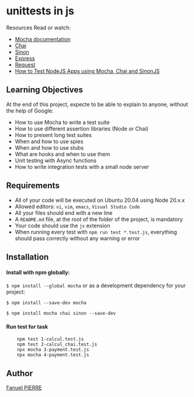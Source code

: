 # unittests in js

Resources
Read or watch:
- [Mocha documentation](https://mochajs.org/)
- [Chai](https://www.chaijs.com/api/)
- [Sinon](https://sinonjs.org/#get-started)
- [Express](https://expressjs.com/en/guide/routing.html)
- [Request](https://www.npmjs.com/package/request)
- [How to Test NodeJS Apps using Mocha, Chai and SinonJS](https://www.digitalocean.com/community)

## Learning Objectives
At the end of this project, expecte to be able to explain to anyone, without the help of Google:

- How to use Mocha to write a test suite
- How to use different assertion libraries (Node or Chai)
- How to present long test suites
- When and how to use spies
- When and how to use stubs
- What are hooks and when to use them
- Unit testing with Async functions
- How to write integration tests with a small node server

## Requirements

- All of your code will be executed on Ubuntu 20.04 using Node 20.x.x
- Allowed editors: `vi`, `vim`, `emacs`, `Visual Studio Code`
- All your files should end with a new line
- A `README.md` file, at the root of the folder of the project, is mandatory
- Your code should use the `js` extension
- When running every test with `npm run test *.test.js`, everything should pass correctly without any warning or error


## Installation
#### Install with npm globally:

```$ npm install --global mocha```
or as a development dependency for your project:

```$ npm install --save-dev mocha```

```$ npm install mocha chai sinon --save-dev```


#### Run test for task
``` npm test 0-calcul.test.js
    npm test 1-calcul.test.js
    npm test 2-calcul_chai.test.js
    npx mocha 3-payment.test.js
    npx mocha 4-payment.test.js
```


## Author
[Fanuel PIERRE](https://github.com/fpierr)